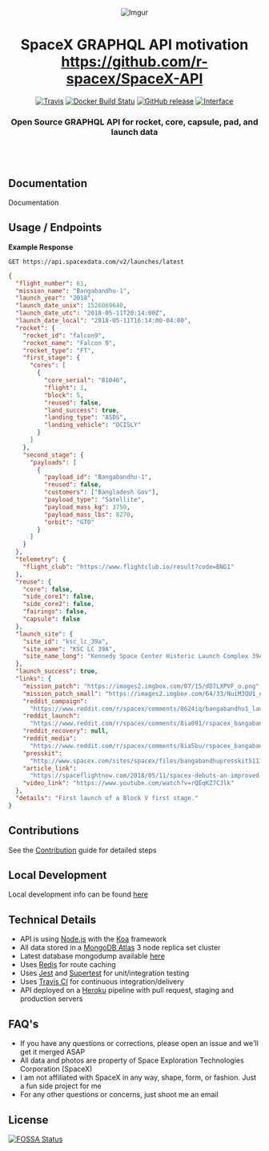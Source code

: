 <div align="center">

![Imgur](https://i.imgur.com/5JlPtsF.jpg)

# SpaceX GRAPHQL API motivation https://github.com/r-spacex/SpaceX-API

[![Travis](https://img.shields.io/travis/r-spacex/SpaceX-API.svg?style=flat-square)](https://travis-ci.org/r-spacex/SpaceX-API)
[![Docker Build Statu](https://img.shields.io/docker/build/jakewmeyer/spacex-api.svg?style=flat-square)](https://hub.docker.com/r/jakewmeyer/spacex-api/)
[![GitHub release](https://img.shields.io/github/release/r-spacex/SpaceX-API.svg?style=flat-square)]()
[![Interface](https://img.shields.io/badge/interface-REST-brightgreen.svg?style=flat-square)]()

### Open Source GRAPHQL API for rocket, core, capsule, pad, and launch data

<br></br>

</div>

## Documentation

Documentation

## Usage / Endpoints

**Example Response**

```http
GET https://api.spacexdata.com/v2/launches/latest
```

```json
{
  "flight_number": 61,
  "mission_name": "Bangabandhu-1",
  "launch_year": "2018",
  "launch_date_unix": 1526069640,
  "launch_date_utc": "2018-05-11T20:14:00Z",
  "launch_date_local": "2018-05-11T16:14:00-04:00",
  "rocket": {
    "rocket_id": "falcon9",
    "rocket_name": "Falcon 9",
    "rocket_type": "FT",
    "first_stage": {
      "cores": [
        {
          "core_serial": "B1046",
          "flight": 1,
          "block": 5,
          "reused": false,
          "land_success": true,
          "landing_type": "ASDS",
          "landing_vehicle": "OCISLY"
        }
      ]
    },
    "second_stage": {
      "payloads": [
        {
          "payload_id": "Bangabandhu-1",
          "reused": false,
          "customers": ["Bangladesh Gov"],
          "payload_type": "Satellite",
          "payload_mass_kg": 3750,
          "payload_mass_lbs": 8270,
          "orbit": "GTO"
        }
      ]
    }
  },
  "telemetry": {
    "flight_club": "https://www.flightclub.io/result?code=BNG1"
  },
  "reuse": {
    "core": false,
    "side_core1": false,
    "side_core2": false,
    "fairings": false,
    "capsule": false
  },
  "launch_site": {
    "site_id": "ksc_lc_39a",
    "site_name": "KSC LC 39A",
    "site_name_long": "Kennedy Space Center Historic Launch Complex 39A"
  },
  "launch_success": true,
  "links": {
    "mission_patch": "https://images2.imgbox.com/07/15/dD7LXPVF_o.png",
    "mission_patch_small": "https://images2.imgbox.com/64/33/NuiM3QU1_o.png",
    "reddit_campaign":
      "https://www.reddit.com/r/spacex/comments/8624iq/bangabandhu1_launch_campaign_thread/",
    "reddit_launch":
      "https://www.reddit.com/r/spacex/comments/8ia091/rspacex_bangabandhu1_official_launch_discussion",
    "reddit_recovery": null,
    "reddit_media":
      "https://www.reddit.com/r/spacex/comments/8ia5bu/rspacex_bangabandhu1_media_thread_videos_images/",
    "presskit":
      "http://www.spacex.com/sites/spacex/files/bangabandhupresskit51118.pdf",
    "article_link":
      "https://spaceflightnow.com/2018/05/11/spacex-debuts-an-improved-human-rated-model-of-the-falcon-9-rocket/",
    "video_link": "https://www.youtube.com/watch?v=rQEqKZ7CJlk"
  },
  "details": "First launch of a Block V first stage."
}
```

## Contributions

See the [Contribution](https://github.com/r-spacex/SpaceX-API/blob/master/CONTRIBUTING.md) guide for detailed steps

## Local Development

Local development info can be found [here](https://github.com/r-spacex/SpaceX-API/wiki/Local-Development)

## Technical Details

* API is using [Node.js](https://nodejs.org/en/) with the [Koa](http://koajs.com/) framework
* All data stored in a [MongoDB Atlas](https://www.mongodb.com/cloud/atlas) 3 node replica set cluster
* Latest database mongodump available [here](https://drive.google.com/drive/folders/0B2DdgKR4GR4xdk1sRGowcUZXeE0?usp=sharing)
* Uses [Redis](https://redis.io/) for route caching
* Uses [Jest](https://facebook.github.io/jest/) and [Supertest](https://github.com/visionmedia/supertest) for unit/integration testing
* Uses [Travis CI](https://travis-ci.org/) for continuous integration/delivery
* API deployed on a [Heroku](https://www.heroku.com/) pipeline with pull request, staging and production servers

## FAQ's

* If you have any questions or corrections, please open an issue and we'll get it merged ASAP
* All data and photos are property of Space Exploration Technologies Corporation (SpaceX)
* I am not affiliated with SpaceX in any way, shape, form, or fashion. Just a fun side project for me
* For any other questions or concerns, just shoot me an email

## License

[![FOSSA Status](https://app.fossa.io/api/projects/git%2Bgithub.com%2Fronal2do%2FGraphql-SpaceX-API.svg?type=large)](https://app.fossa.io/projects/git%2Bgithub.com%2Fronal2do%2FGraphql-SpaceX-API?ref=badge_large)

